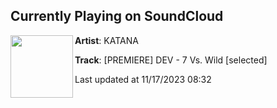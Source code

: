 ## Currently Playing on SoundCloud

[<img align="left" width="100" src="https://i1.sndcdn.com/artworks-au7TKVY2ui5Qvd3x-Zz9z2A-t500x500.jpg">](https://soundcloud.com/katanacologne/premiere-dev-7-vs-wild-selected)

**Artist**: KATANA 

**Track**: [PREMIERE] DEV - 7 Vs. Wild [selected]

Last updated at 11/17/2023 08:32
